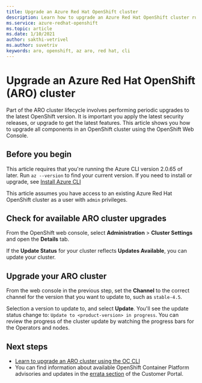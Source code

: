 ```yaml
---
title: Upgrade an Azure Red Hat OpenShift cluster
description: Learn how to upgrade an Azure Red Hat OpenShift cluster running OpenShift 4
ms.service: azure-redhat-openshift
ms.topic: article
ms.date: 1/10/2021
author: sakthi-vetrivel
ms.author: suvetriv
keywords: aro, openshift, az aro, red hat, cli
---
```


# Upgrade an Azure Red Hat OpenShift (ARO) cluster

Part of the ARO cluster lifecycle involves performing periodic upgrades to the latest OpenShift version. It is important you apply the latest security releases, or upgrade to get the latest features. This article shows you how to upgrade all components in an OpenShift cluster using the OpenShift Web Console.

## Before you begin

This article requires that you're running the Azure CLI version 2.0.65 of later. Run `az --version` to find your current version. If you need to install or upgrade, see [Install Azure CLI](https://docs.microsoft.com/cli/azure/install-azure-cli)

This article assumes you have access to an existing Azure Red Hat OpenShift cluster as a user with `admin` privileges.

## Check for available ARO cluster upgrades

From the OpenShift web console, select **Administration** > **Cluster Settings** and open the **Details** tab.

If the **Update Status** for your cluster reflects **Updates Available**, you can update your cluster.

## Upgrade your ARO cluster

From the web console in the previous step, set the **Channel** to the correct channel for the version that you want to update to, such as `stable-4.5`.

Selection a version to update to, and select **Update**. You'll see the update status change to: `Update to <product-version> in progress`. You can review the progress of the cluster update by watching the progress bars for the Operators and nodes.

## Next steps
- [Learn to upgrade an ARO cluster using the OC CLI](https://docs.openshift.com/container-platform/4.6/updating/updating-cluster-between-minor.html)
- You can find information about available OpenShift Container Platform advisories and updates in the [errata section](https://access.redhat.com/downloads/content/290/ver=4.6/rhel---8/4.6.0/x86_64/product-errata) of the Customer Portal.
  
